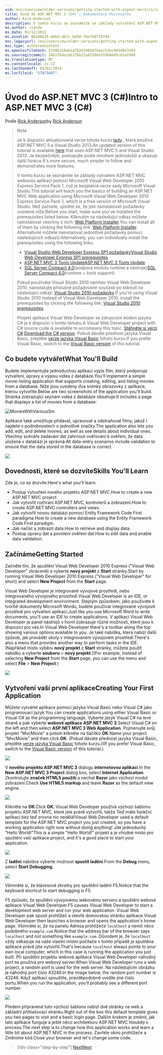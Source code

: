 ```yaml
---
uid: mvc/overview/older-versions/getting-started-with-aspnet-mvc3/cs/intro-to-aspnet-mvc-3
title: Úvod do ASP.NET MVC 3 (C#) | Dokumentace Microsoftu
author: Rick-Anderson
description: V tomto kurzu se seznámíte se základy vytváření ASP.NET MVC webovou aplikaci pomocí Microsoft Visual Web Developer 2010 Express Service Pack 1, což je...
ms.author: riande
ms.date: 01/12/2011
ms.assetid: 86a80b35-88bd-4b7c-bd58-f6e7997197d4
msc.legacyurl: /mvc/overview/older-versions/getting-started-with-aspnet-mvc3/cs/intro-to-aspnet-mvc-3
msc.type: authoredcontent
ms.openlocfilehash: 53306318ab1a782d3605876aac53ec903d053269
ms.sourcegitcommit: 24b1f6decbb17bb22a45166e5fdb0845c65af498
ms.translationtype: MT
ms.contentlocale: cs-CZ
ms.lasthandoff: 03/01/2019
ms.locfileid: "57073447"
---
```

<a name="intro-to-aspnet-mvc-3-c"></a><span data-ttu-id="13955-103">Úvod do ASP.NET MVC 3 (C#)</span><span class="sxs-lookup"><span data-stu-id="13955-103">Intro to ASP.NET MVC 3 (C#)</span></span>
====================
<span data-ttu-id="13955-104">Podle [Rick Anderson]((https://twitter.com/RickAndMSFT))</span><span class="sxs-lookup"><span data-stu-id="13955-104">by [Rick Anderson]((https://twitter.com/RickAndMSFT))</span></span>

> > [!NOTE]
> > <span data-ttu-id="13955-105">Je k dispozici aktualizovaná verze tohoto kurzu [tady](../../../getting-started/introduction/getting-started.md) , která používá ASP.NET MVC 5 a Visual Studio 2013.</span><span class="sxs-lookup"><span data-stu-id="13955-105">An updated version of this tutorial is available [here](../../../getting-started/introduction/getting-started.md) that uses ASP.NET MVC 5 and Visual Studio 2013.</span></span> <span data-ttu-id="13955-106">Je bezpečnější, postupujte podle mnohem jednodušší a ukazuje další funkce.</span><span class="sxs-lookup"><span data-stu-id="13955-106">It's more secure, much simpler to follow and demonstrates more features.</span></span>
> 
> 
> <span data-ttu-id="13955-107">V tomto kurzu se seznámíte se základy vytváření ASP.NET MVC webovou aplikaci pomocí Microsoft Visual Web Developer 2010 Express Service Pack 1, což je bezplatná verze sady Microsoft Visual Studio.</span><span class="sxs-lookup"><span data-stu-id="13955-107">This tutorial will teach you the basics of building an ASP.NET MVC Web application using Microsoft Visual Web Developer 2010 Express Service Pack 1, which is a free version of Microsoft Visual Studio.</span></span> <span data-ttu-id="13955-108">Než začnete, ujistěte se, že jste nainstalovali požadavky uvedené níže.</span><span class="sxs-lookup"><span data-stu-id="13955-108">Before you start, make sure you've installed the prerequisites listed below.</span></span> <span data-ttu-id="13955-109">Kliknutím na následující odkaz můžete nainstalovat všechny z nich: [Web Platform Installer](https://www.microsoft.com/web/gallery/install.aspx?appid=VWD2010SP1Pack).</span><span class="sxs-lookup"><span data-stu-id="13955-109">You can install all of them by clicking the following link: [Web Platform Installer](https://www.microsoft.com/web/gallery/install.aspx?appid=VWD2010SP1Pack).</span></span> <span data-ttu-id="13955-110">Alternativně můžete nainstalovat jednotlivě požadavky pomocí následujících odkazů:</span><span class="sxs-lookup"><span data-stu-id="13955-110">Alternatively, you can individually install the prerequisites using the following links:</span></span>
> 
> - [<span data-ttu-id="13955-111">Visual Studio Web Developer Express SP1 požadavky</span><span class="sxs-lookup"><span data-stu-id="13955-111">Visual Studio Web Developer Express SP1 prerequisites</span></span>](https://www.microsoft.com/web/gallery/install.aspx?appid=VWD2010SP1Pack)
> - [<span data-ttu-id="13955-112">ASP.NET MVC 3 Tools Update</span><span class="sxs-lookup"><span data-stu-id="13955-112">ASP.NET MVC 3 Tools Update</span></span>](https://www.microsoft.com/web/gallery/install.aspx?appsxml=&amp;appid=MVC3)
> - <span data-ttu-id="13955-113">[SQL Server Compact 4.0](https://www.microsoft.com/web/gallery/install.aspx?appid=SQLCE;SQLCEVSTools_4_0)(podpora modulu runtime a nástroje)</span><span class="sxs-lookup"><span data-stu-id="13955-113">[SQL Server Compact 4.0](https://www.microsoft.com/web/gallery/install.aspx?appid=SQLCE;SQLCEVSTools_4_0)(runtime + tools support)</span></span>
> 
> <span data-ttu-id="13955-114">Pokud používáte Visual Studio 2010 namísto Visual Web Developer 2010, nainstalujte příslušné požadované součásti po kliknutí na následující odkaz: [Visual Studio 2010 požadavky](https://www.microsoft.com/web/gallery/install.aspx?appsxml=&amp;appid=VS2010SP1Pack).</span><span class="sxs-lookup"><span data-stu-id="13955-114">If you're using Visual Studio 2010 instead of Visual Web Developer 2010, install the prerequisites by clicking the following link: [Visual Studio 2010 prerequisites](https://www.microsoft.com/web/gallery/install.aspx?appsxml=&amp;appid=VS2010SP1Pack).</span></span>
> 
> <span data-ttu-id="13955-115">Projekt aplikace Visual Web Developer se zdrojovým kódem jazyka C# je k dispozici v tomto tématu.</span><span class="sxs-lookup"><span data-stu-id="13955-115">A Visual Web Developer project with C# source code is available to accompany this topic.</span></span> <span data-ttu-id="13955-116">[Stáhněte si verzi C#](https://code.msdn.microsoft.com/Introduction-to-MVC-3-10d1b098).</span><span class="sxs-lookup"><span data-stu-id="13955-116">[Download the C# version](https://code.msdn.microsoft.com/Introduction-to-MVC-3-10d1b098).</span></span> <span data-ttu-id="13955-117">Pokud dáváte přednost jazyka Visual Basic, přejděte [verze jazyka Visual Basic](../vb/intro-to-aspnet-mvc-3.md) tohoto kurzu.</span><span class="sxs-lookup"><span data-stu-id="13955-117">If you prefer Visual Basic, switch to the [Visual Basic version](../vb/intro-to-aspnet-mvc-3.md) of this tutorial.</span></span>


## <a name="what-youll-build"></a><span data-ttu-id="13955-118">Co budete vytvářet</span><span class="sxs-lookup"><span data-stu-id="13955-118">What You'll Build</span></span>

<span data-ttu-id="13955-119">Budete implementujte jednoduchou aplikaci výpis film, který podporuje vytváření, úpravy a výpisu videa z databáze.</span><span class="sxs-lookup"><span data-stu-id="13955-119">You'll implement a simple movie-listing application that supports creating, editing, and listing movies from a database.</span></span> <span data-ttu-id="13955-120">Níže jsou uvedeny dva snímky obrazovky z aplikace, kterou vytvoříte.</span><span class="sxs-lookup"><span data-stu-id="13955-120">Below are two screenshots of the application you'll build.</span></span> <span data-ttu-id="13955-121">Stránka zobrazující seznam videa z databáze obsahuje:</span><span class="sxs-lookup"><span data-stu-id="13955-121">It includes a page that displays a list of movies from a database:</span></span>

![MoviesWithVariousSm](intro-to-aspnet-mvc-3/_static/image1.png)

<span data-ttu-id="13955-123">Aplikace také umožňuje přidávat, upravovat a odstraňovat filmy, jakož i najdete v podrobnostech o jednotlivé značky.</span><span class="sxs-lookup"><span data-stu-id="13955-123">The application also lets you add, edit, and delete movies, as well as see details about individual ones.</span></span> <span data-ttu-id="13955-124">Všechny scénáře zadávání dat zahrnout ověřování k ověření, že data uložená v databázi je správná.</span><span class="sxs-lookup"><span data-stu-id="13955-124">All data-entry scenarios include validation to ensure that the data stored in the database is correct.</span></span>

![](intro-to-aspnet-mvc-3/_static/image2.png)

## <a name="skills-youll-learn"></a><span data-ttu-id="13955-125">Dovednosti, které se dozvíte</span><span class="sxs-lookup"><span data-stu-id="13955-125">Skills You'll Learn</span></span>

<span data-ttu-id="13955-126">Zde je, co se dozvíte:</span><span class="sxs-lookup"><span data-stu-id="13955-126">Here's what you'll learn:</span></span>

- <span data-ttu-id="13955-127">Postup vytvoření nového projektu ASP.NET MVC.</span><span class="sxs-lookup"><span data-stu-id="13955-127">How to create a new ASP.NET MVC project.</span></span>
- <span data-ttu-id="13955-128">Jak vytvořit rozhraní ASP.NET MVC, kontrolerů a zobrazení.</span><span class="sxs-lookup"><span data-stu-id="13955-128">How to create ASP.NET MVC controllers and views.</span></span>
- <span data-ttu-id="13955-129">Jak vytvořit novou databázi pomocí Entity Framework Code First paradigma.</span><span class="sxs-lookup"><span data-stu-id="13955-129">How to create a new database using the Entity Framework Code First paradigm.</span></span>
- <span data-ttu-id="13955-130">Jak načíst a zobrazit data.</span><span class="sxs-lookup"><span data-stu-id="13955-130">How to retrieve and display data.</span></span>
- <span data-ttu-id="13955-131">Postup úpravy dat a povolení ověření dat.</span><span class="sxs-lookup"><span data-stu-id="13955-131">How to edit data and enable data validation.</span></span>

## <a name="getting-started"></a><span data-ttu-id="13955-132">Začínáme</span><span class="sxs-lookup"><span data-stu-id="13955-132">Getting Started</span></span>

<span data-ttu-id="13955-133">Začněte tím, že spuštění Visual Web Developer 2010 Express ("Visual Web Developer" zkráceně) a vyberte **nový projekt** z **Start** stránky.</span><span class="sxs-lookup"><span data-stu-id="13955-133">Start by running Visual Web Developer 2010 Express ("Visual Web Developer" for short) and select **New Project** from the **Start** page.</span></span>

<span data-ttu-id="13955-134">Visual Web Developer je integrované vývojové prostředí, nebo integrovaného vývojového prostředí.</span><span class="sxs-lookup"><span data-stu-id="13955-134">Visual Web Developer is an IDE, or integrated development environment.</span></span> <span data-ttu-id="13955-135">Stejným způsobem, jako používáte k tvorbě dokumenty Microsoft Wordu, budete používat integrované vývojové prostředí pro vytváření aplikací.</span><span class="sxs-lookup"><span data-stu-id="13955-135">Just like you use Microsoft Word to write documents, you'll use an IDE to create applications.</span></span> <span data-ttu-id="13955-136">V aplikaci Visual Web Developer je panel nástrojů v horní zobrazuje různé možnosti, které jsou k dispozici pro vás.</span><span class="sxs-lookup"><span data-stu-id="13955-136">In Visual Web Developer there's a toolbar along the top showing various options available to you.</span></span> <span data-ttu-id="13955-137">Je také nabídka, která nabízí další způsob, jak provádět úkoly v integrovaném vývojovém prostředí.</span><span class="sxs-lookup"><span data-stu-id="13955-137">There's also a menu that provides another way to perform tasks in the IDE.</span></span> <span data-ttu-id="13955-138">(Například místo výběru **nový projekt** z **Start** stránky, můžete použít nabídku a vyberte **souboru** &gt; **nový projekt**.)</span><span class="sxs-lookup"><span data-stu-id="13955-138">(For example, instead of selecting **New Project** from the **Start** page, you can use the menu and select **File** &gt; **New Project**.)</span></span>

[![](intro-to-aspnet-mvc-3/_static/image4.png)](intro-to-aspnet-mvc-3/_static/image3.png)

## <a name="creating-your-first-application"></a><span data-ttu-id="13955-139">Vytvoření vaší první aplikace</span><span class="sxs-lookup"><span data-stu-id="13955-139">Creating Your First Application</span></span>

<span data-ttu-id="13955-140">Můžete vytvářet aplikace pomocí jazyka Visual Basic nebo Visual C# jako programovací jazyk.</span><span class="sxs-lookup"><span data-stu-id="13955-140">You can create applications using either Visual Basic or Visual C# as the programming language.</span></span> <span data-ttu-id="13955-141">Vyberte jazyk Visual C# na levé straně a pak vyberte **webové aplikace ASP.NET MVC 3**.</span><span class="sxs-lookup"><span data-stu-id="13955-141">Select Visual C# on the left and then select **ASP.NET MVC 3 Web Application**.</span></span> <span data-ttu-id="13955-142">Pojmenujte svůj projekt "MvcMovie" a potom klikněte na tlačítko **OK**.</span><span class="sxs-lookup"><span data-stu-id="13955-142">Name your project "MvcMovie" and then click **OK**.</span></span> <span data-ttu-id="13955-143">(Pokud dáváte přednost jazyka Visual Basic, přejděte [verze jazyka Visual Basic](../vb/intro-to-aspnet-mvc-3.md) tohoto kurzu.)</span><span class="sxs-lookup"><span data-stu-id="13955-143">(If you prefer Visual Basic, switch to the [Visual Basic version](../vb/intro-to-aspnet-mvc-3.md) of this tutorial.)</span></span>

![](intro-to-aspnet-mvc-3/_static/image5.png)

<span data-ttu-id="13955-144">V **nového projektu ASP.NET MVC 3** dialogu **internetovou aplikaci**.</span><span class="sxs-lookup"><span data-stu-id="13955-144">In the **New ASP.NET MVC 3 Project** dialog box, select **Internet Application**.</span></span> <span data-ttu-id="13955-145">Zkontrolujte **značek HTML5 použití** a nechat **Razor** jako výchozí modul zobrazení.</span><span class="sxs-lookup"><span data-stu-id="13955-145">Check **Use HTML5 markup** and leave **Razor** as the default view engine.</span></span>

![](intro-to-aspnet-mvc-3/_static/image6.png)

<span data-ttu-id="13955-146">Klikněte na **OK**.</span><span class="sxs-lookup"><span data-stu-id="13955-146">Click **OK**.</span></span> <span data-ttu-id="13955-147">Visual Web Developer používá výchozí šablonu projektu ASP.NET MVC, které jste právě vytvořili, takže Teď máte funkční aplikaci bez teď zrovna nic nedělá!</span><span class="sxs-lookup"><span data-stu-id="13955-147">Visual Web Developer used a default template for the ASP.NET MVC project you just created, so you have a working application right now without doing anything!</span></span> <span data-ttu-id="13955-148">Jde jednoduchý "Hello World!"</span><span class="sxs-lookup"><span data-stu-id="13955-148">This is a simple "Hello World!"</span></span> <span data-ttu-id="13955-149">projekt a je vhodné místo pro spuštění vaší aplikace.</span><span class="sxs-lookup"><span data-stu-id="13955-149">project, and it's a good place to start your application.</span></span>

[![](intro-to-aspnet-mvc-3/_static/image8.png)](intro-to-aspnet-mvc-3/_static/image7.png)

<span data-ttu-id="13955-150">Z **ladění** nabídce vyberte možnost **spustit ladění**.</span><span class="sxs-lookup"><span data-stu-id="13955-150">From the **Debug** menu, select **Start Debugging**.</span></span>

![](intro-to-aspnet-mvc-3/_static/image9.png)

<span data-ttu-id="13955-151">Všimněte si, že klávesové zkratky pro spuštění ladění F5.</span><span class="sxs-lookup"><span data-stu-id="13955-151">Notice that the keyboard shortcut to start debugging is F5.</span></span>

<span data-ttu-id="13955-152">F5 způsobí, že spuštění vývojovému webovému serveru a spuštění webové aplikace Visual Web Developer.</span><span class="sxs-lookup"><span data-stu-id="13955-152">F5 causes Visual Web Developer to start a development web server and run your web application.</span></span> <span data-ttu-id="13955-153">Visual Web Developer pak spustí prohlížeč a otevře domovskou stránku aplikace.</span><span class="sxs-lookup"><span data-stu-id="13955-153">Visual Web Developer then launches a browser and opens the application's home page.</span></span> <span data-ttu-id="13955-154">Všimněte si, že na panelu Adresa prohlížeče `localhost` a nemít něco podobného `example.com`.</span><span class="sxs-lookup"><span data-stu-id="13955-154">Notice that the address bar of the browser says `localhost` and not something like `example.com`.</span></span> <span data-ttu-id="13955-155">Důvodem je, že `localhost` vždy odkazuje na vaše vlastní místní počítače v tomto případě je spuštěna aplikace právě jste vytvořili.</span><span class="sxs-lookup"><span data-stu-id="13955-155">That's because `localhost` always points to your own local computer, which in this case is running the application you just built.</span></span> <span data-ttu-id="13955-156">Při spuštění projektu webové aplikace Visual Web Developer náhodný port se používá pro webový server.</span><span class="sxs-lookup"><span data-stu-id="13955-156">When Visual Web Developer runs a web project, a random port is used for the web server.</span></span> <span data-ttu-id="13955-157">Na následujícím obrázku je náhodný port číslo 43246.</span><span class="sxs-lookup"><span data-stu-id="13955-157">In the image below, the random port number is 43246.</span></span> <span data-ttu-id="13955-158">Když aplikaci spouštíte, pravděpodobně uvidíte jiné číslo portu.</span><span class="sxs-lookup"><span data-stu-id="13955-158">When you run the application, you'll probably see a different port number.</span></span>

![](intro-to-aspnet-mvc-3/_static/image10.png)

<span data-ttu-id="13955-159">Předem připravené tuto výchozí šablonu nabízí dvě stránky na web a základní přihlašovací stránku.</span><span class="sxs-lookup"><span data-stu-id="13955-159">Right out of the box this default template gives you two pages to visit and a basic login page.</span></span> <span data-ttu-id="13955-160">Dalším krokem je změnit, jak tato aplikace funguje a ještě něco architekturu ASP.NET MVC hlouběji v procesu.</span><span class="sxs-lookup"><span data-stu-id="13955-160">The next step is to change how this application works and learn a little bit about ASP.NET MVC in the process.</span></span> <span data-ttu-id="13955-161">Zavřete okno prohlížeče a Změníme kód.</span><span class="sxs-lookup"><span data-stu-id="13955-161">Close your browser and let's change some code.</span></span>

> [!div class="step-by-step"]
> [<span data-ttu-id="13955-162">Next</span><span class="sxs-lookup"><span data-stu-id="13955-162">Next</span></span>](adding-a-controller.md)
